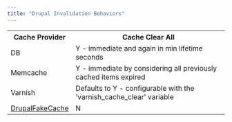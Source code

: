 ```yaml
---
title: "Drupal Invalidation Behaviors"
---
```


  <table class="confluenceTable">
    <tbody>
      <tr>
        <th class="confluenceTh">Cache Provider</th>
        <th class="confluenceTh">Cache Clear All</th>
      </tr>
      <tr>
        <td class="confluenceTd">DB</td>
        <td class="confluenceTd">Y - immediate and again in min lifetime seconds</td>
      </tr>
      <tr>
        <td colspan="1" class="confluenceTd">Memcache</td>
        <td colspan="1" class="confluenceTd">Y - immediate by considering all previously cached items expired</td>
      </tr>
      <tr>
        <td colspan="1" class="confluenceTd">Varnish</td>
        <td colspan="1" class="confluenceTd">Defaults to Y - configurable with the 'varnish_cache_clear' variable</td>
      </tr>
      <tr>
        <td colspan="1" class="confluenceTd"><a href="http://drupal.org/node/797346" class="external-link" rel="nofollow">DrupalFakeCache</a></td>
        <td colspan="1" class="confluenceTd">N</td>
      </tr>
    </tbody>
  </table>

